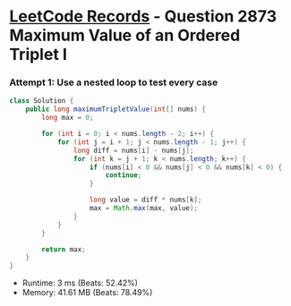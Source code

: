 # [LeetCode Records](../../README.md) - Question 2873 Maximum Value of an Ordered Triplet I

### Attempt 1: Use a nested loop to test every case
```java
class Solution {
    public long maximumTripletValue(int[] nums) {
        long max = 0;

        for (int i = 0; i < nums.length - 2; i++) {
            for (int j = i + 1; j < nums.length - 1; j++) {
                long diff = nums[i] - nums[j];
                for (int k = j + 1; k < nums.length; k++) {
                    if (nums[i] < 0 && nums[j] < 0 && nums[k] < 0) {
                        continue;
                    }

                    long value = diff * nums[k];
                    max = Math.max(max, value);
                }
            }
        }

        return max;
    }
}
```
- Runtime: 3 ms (Beats: 52.42%)
- Memory: 41.61 MB (Beats: 78.49%)

<br>
